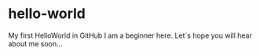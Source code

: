 # hello-world
My first HelloWorld in GitHub
I am a beginner here. Let´s hope you will hear about me soon...

